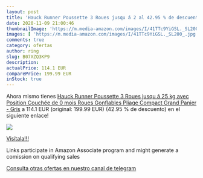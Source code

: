 ```yaml
---
layout: post
title: 'Hauck Runner Poussette 3 Roues jusqu á 2 al 42.95 % de descuento'
date: 2020-11-09 21:00:46
thumbnailImage: 'https://m.media-amazon.com/images/I/41TTc9YiGSL._SL200_.jpg'
images: [ 'https://m.media-amazon.com/images/I/41TTc9YiGSL._SL200_.jpg' ]
comments: true
category: ofertas
author: ring
slug: B07XZQ3KP9
description:
actualPrice: 114.1 EUR
comparePrice: 199.99 EUR
inStock: true
---
```


Ahora mismo tienes [Hauck Runner Poussette 3 Roues jusqu á 25 kg avec Position Couchée de 0 mois  Roues Gonflables  Pliage Compact  Grand Panier - Gris](https://www.amazon.fr/dp/B07XZQ3KP9/?tag=tolees0d-21) a 114.1 EUR (original: 199.99 EUR) (42.95 %  de descuento) en el siguiente enlace!

[![](https://m.media-amazon.com/images/I/41TTc9YiGSL._SL200_.jpg)](https://www.amazon.fr/dp/B07XZQ3KP9/?tag=tolees0d-21)

[Visítala!!!](https://www.amazon.fr/dp/B07XZQ3KP9/?tag=tolees0d-21)

Links participate in Amazon Associate program and might generate a comission on qualifying sales

[Consulta otras ofertas en nuestro canal de telegram](https://t.me/s/ofertas25)
